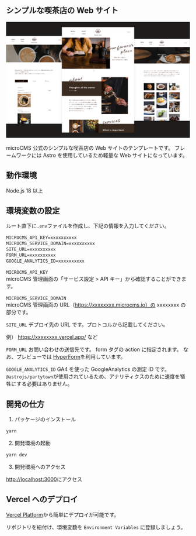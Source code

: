 ## シンプルな喫茶店の Web サイト

![](cover.png)

microCMS 公式のシンプルな喫茶店の Web サイトのテンプレートです。
フレームワークには Astro を使用しているため軽量な Web サイトになっています。

## 動作環境

Node.js 18 以上

## 環境変数の設定

ルート直下に`.env`ファイルを作成し、下記の情報を入力してください。

```
MICROCMS_API_KEY=xxxxxxxxxx
MICROCMS_SERVICE_DOMAIN=xxxxxxxxxx
SITE_URL=xxxxxxxxxx
FORM_URL=xxxxxxxxxx
GOOGLE_ANALYTICS_ID=xxxxxxxxxx
```

`MICROCMS_API_KEY`  
microCMS 管理画面の「サービス設定 > API キー」から確認することができます。

`MICROCMS_SERVICE_DOMAIN`  
microCMS 管理画面の URL（https://xxxxxxxx.microcms.io）の xxxxxxxx の部分です。

`SITE_URL`
デプロイ先の URL です。プロトコルから記載してください。

例） https://xxxxxxxx.vercel.app/ など

`FORM_URL`
お問い合わせの送信先です。
form タグの action に指定されます。
なお、プレビューでは [HyperForm](https://hyperform.jp/)を利用しています。

`GOOGLE_ANALYTICS_ID`
GA4 を使った GoogleAnalytics の測定 ID です。
`@astrojs/partytown`が使用されているため、アナリティクスのために速度を犠牲にする必要はありません。

## 開発の仕方

1. パッケージのインストール

```bash
yarn
```

2. 開発環境の起動

```bash
yarn dev
```

3. 開発環境へのアクセス

[http://localhost:3000](http://localhost:3000)にアクセス

## Vercel へのデプロイ

[Vercel Platform](https://vercel.com/new)から簡単にデプロイが可能です。

リポジトリを紐付け、環境変数を `Environment Variables` に登録しましょう。
